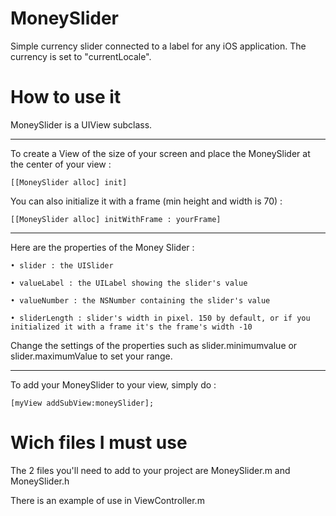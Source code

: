 # MoneySlider

Simple currency slider connected to a label for any iOS application. The currency is set to "currentLocale".


# How to use it

MoneySlider is a UIView subclass.

___

To create a View of the size of your screen and place the MoneySlider at the center of your view :

    [[MoneySlider alloc] init] 

You can also initialize it with a frame (min height and width is 70) : 

    [[MoneySlider alloc] initWithFrame : yourFrame]

___


Here are the properties of the Money Slider :

    • slider : the UISlider

    • valueLabel : the UILabel showing the slider's value

    • valueNumber : the NSNumber containing the slider's value

    • sliderLength : slider's width in pixel. 150 by default, or if you initialized it with a frame it's the frame's width -10

Change the settings of the properties such as slider.minimumvalue or slider.maximumValue to set your range.

___

To add your MoneySlider to your view, simply do : 

    [myView addSubView:moneySlider];

# Wich files I must use

The 2 files you'll need to add to your project are MoneySlider.m and MoneySlider.h

There is an example of use in ViewController.m
